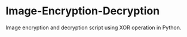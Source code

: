 # Image-Encryption-Decryption
Image encryption and decryption script using XOR operation in Python. 
